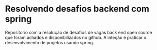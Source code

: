# Resolvendo desafios backend com spring

Repositorio com a resolução de desafios de vagas back end open source que foram achados e disponibilizados no github. A inteção é praticar o desenvolvimento de projetos usando spring.